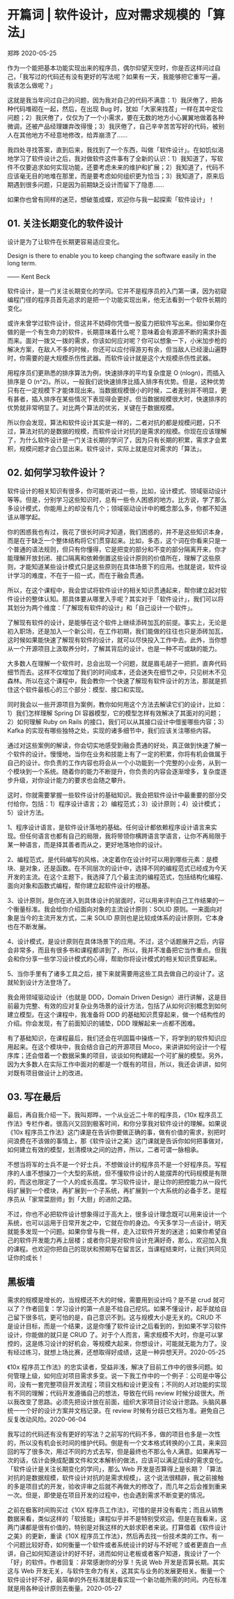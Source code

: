 # 开篇词 | 软件设计，应对需求规模的「算法」

郑晔 2020-05-25

作为一个能把基本功能实现出来的程序员，偶尔仰望天空时，你是否这样问过自己，「我写过的代码还有没有更好的写法呢？如果有一天，我能够把它重写一遍，我该怎么做呢？」

这就是我当年问过自己的问题，因为我对自己的代码不满意：1）我厌倦了，把各种代码堆砌在一起，然后，在出现 Bug 时，犹如「大家来找茬」一样在其中定位问题；2）我厌倦了，仅仅为了一个小需求，要在无数的地方小心翼翼地做着各种微调，还被产品经理嫌弃改得慢；3）我厌倦了，自己辛辛苦苦写好的代码，被别人在其他地方不经意地修改，给弄崩溃了……

我四处寻找答案，直到后来，我找到了一个东西，叫做「软件设计」。在如饥似渴地学习了软件设计之后，我对做软件这件事有了全新的认识：1）我知道了，写软件不仅要追求如何实现功能，还要考虑未来的维护和扩展；2）我知道了，代码不应该毫无目的地堆在那里，而是要考虑如何组织更为恰当；3）我知道了，原来后期遇到很多问题，只是因为前期缺乏设计而留下了隐患……

如果你也曾有同样的迷茫，想破茧成蝶，欢迎你与我一起探索「软件设计」！

## 01. 关注长期变化的软件设计

设计是为了让软件在长期更容易适应变化。

Design is there to enable you to keep changing the software easily in the long term.

—— Kent Beck

软件设计，是一门关注长期变化的学问。它并不是程序员的入门第一课，因为初窥编程门径的程序员首先追求的是把一个功能实现出来，他无法看到一个软件长期的变化。

或许未曾学过软件设计，但这并不妨碍你凭借一股蛮力把软件写出来。但如果你在做的是一个有生命力的软件，长期意味着什么呢？意味着会有源源不断的需求扑面而来。面对一拨又一拨的需求，你该如何应对呢？你可以想象一下，小米加步枪的解决方案，在敌人不多的时候，你还可以应付得游刃有余，但当敌人已经漫山遍野时，你需要的是大规模杀伤性武器。而软件设计就是这个大规模杀伤性武器。

用程序员们更熟悉的排序算法为例，快速排序的平均复杂度是 O (nlogn)，而插入排序是 O (n^2)。所以，一般我们说快速排序比插入排序有优势。但是，这种优势只有在一定规模下才能体现出来。当数据规模很小的时候，二者差别并不明显，更有甚者，插入排序在某些情况下表现得会更好。但当数据规模很大时，快速排序的优势就非常明显了。对比两个算法的优劣，关键在于数据规模。

所以你会发现，算法和软件设计其实是一样的，二者对抗的都是规模问题，只不过，算法对抗的是数据的规模，而软件设计对抗的是需求的规模。你现在应该理解了，为什么软件设计是一门关注长期的学问了，因为只有长期的积累，需求才会累积，规模问题才会凸显出来。软件设计，实际上就是应对需求的「算法」。

## 02. 如何学习软件设计？

软件设计的相关知识有很多，你可能听说过一些，比如，设计模式、领域驱动设计等等。但是，分别学习这些知识时，总有一些令人困惑的地方。比方说，学了那么多设计模式，你能用上的却没有几个；领域驱动设计中的概念那么多，你都不知道该从哪学起。

你的困惑我也有过，我花了很长时间才知道，我们困惑的，并不是这些知识本身，而是在于缺乏一个整体结构将它们贯穿起来。比如，多态，这个词在你看来只是一个普通的语法规则，但只有你懂得，它是把变的部分和不变的部分隔离开来，你才能理解开放封闭、接口隔离和依赖倒置这些设计原则的价值所在，理解了这些原则，才能知道某些设计模式只是这些原则在具体场景下的应用。也就是说，软件设计学习的难度，不在于一招一式，而在于融会贯通。

所以，在这个课程中，我会尝试将软件设计的相关知识贯通起来，帮你建立起对软件设计的整体认知。那具体要从哪里入手呢？其实对于「软件设计」，我们可以将其划分为两个维度：「了解现有软件的设计」和「自己设计一个软件」。

了解现有软件的设计，是能够在这个软件上继续添砖加瓦的前提。事实上，无论是初入职场，还是加入一个新公司，在工作初期，我们能做的往往也只是添砖加瓦，这时候如果能快速了解现有软件的设计，就可以尽快投入工作中去。此外，当你想从一个开源项目上汲取养分时，了解其背后的设计，也是一种不可或缺的能力。

大多数人在理解一个软件时，总会出现一个问题，就是眉毛胡子一把抓，直奔代码细节而去。这样不仅增加了我们的时间成本，还会迷失在细节之中，只见树木不见森林。所以在这个课程中，我会教你一个快速了解现有软件设计的方法，那就是抓住这个软件最核心的三个部分：模型、接口和实现。

同时我会以一些开源项目为案例，教你如何用这个方法去解读它们的设计，比如：1）我们怎样理解 Spring DI 容器模型，它的模型怎样有效解决了其面对的问题；2）如何理解 Ruby on Rails 的接口，我们可以从其接口设计中借鉴哪些内容；3）Kafka 的实现有哪些独特之处，实现的诸多细节中，我们应该关注哪些内容。

通过对这些案例的解读，你会切实地感受到融会贯通的好处，真正做到快速了解一个软件的设计。慢慢地，当你在业务和技能上有了一定的积累，你将有机会做属于自己的设计。你负责的工作内容也将会从一个小功能到一个完整的小业务，从到一个模块到一个系统。随着你的能力不断提升，你负责的内容会逐渐增多，复杂度逐步升级，对你设计能力的要求也会随之攀升。

这时，你就需要掌握一些软件设计的基础知识。我会把软件设计中最重要的部分交付给你，包括：1）程序设计语言；2）编程范式；3）设计原则；4）设计模式；5）设计方法。

1、程序设计语言，是软件设计落地的基础。任何设计都依赖程序设计语言来实现。但任何语言也都有自己的局限，我将带领你横跨语言学语言，让你不再局限于某一种语言，而是择其善者而从之，更好地落地你的设计。

2、编程范式，是代码编写的风格，决定着你在设计时可以用到哪些元素：是模块、是对象，还是函数。在不同层次的设计中，选择不同的编程范式已经成为今天开发的主流。在这个主题下，我选择了几个最主流的编程范式，包括结构化编程、面向对象和函数式编程，帮你建立起软件设计的根基。

3、设计原则，是你在进入到具体设计的层面时，可以用来评判自己工作结果的一个衡量标准。我会给你介绍面向对象的主流设计原则：SOLID 原则。一来面向对象是当今的主流开发方式，二来 SOLID 原则也是比较成体系的设计原则，它本身也在不断发展。

4、设计模式，是设计原则在具体场景下的应用。不过，这个话题展开之后，内容会非常多，而且有很多书和课程都讲到了，所以，我并不准备把它当作重点。但我会和你分享一些学习设计模式的心得，帮助你将设计模式的相关知识贯穿起来。

5、当你手里有了诸多工具之后，接下来就需要用这些工具去做自己的设计了。这就轮到设计方法登场了。

我会用领域驱动设计（也就是 DDD，Domain Driven Design）进行讲解，这是目前最为完整、有效的应对复杂业务场景的设计方法，包括了从如何识别概念到如何建立模型。在这个课程中，我准备将 DDD 的基础知识贯穿起来，做一个结构性的介绍。你会发现，有了前面知识的铺垫，DDD 理解起来一点都不困难。

有了基础知识，在课程最后，我们还会在巩固篇中操练一下，将学到的软件知识应用起来。在这个模块中，我会结合自己的开源项目 Moco，来讲讲如何设计一个程序库；还会借着一个数据采集的项目，谈谈如何构建起一个可扩展的模型。另外，因为大多数人在实际工作中面对的都是一个既有的项目，所以，我还会讲讲，如何对既有项目做设计上的改进。

## 03. 写在最后

最后，再自我介绍一下。我叫郑晔，一个从业近二十年的程序员，《10x 程序员工作法》专栏作者。很高兴又回到极客时间，和你分享我对软件设计的理解。如果说《10x 程序员工作法》这门课是在告诉你要做正确的事，做有价值的需求，别把时间浪费在不该做的事情上，那《软件设计之美》这门课就是告诉你如何把事做对，如何建立有效的模型，划清模块之间的边界，所以，二者可谓一脉相承。

不想当将军的士兵不是一个好士兵，不想做设计的程序员不是一个好程序员。写程序的人谁不想操刀一个大型的系统，但不懂软件设计的人能摆弄的代码规模是有限的，而这也限定了一个人的成长高度。学习软件设计，是让你的把控能力从一段代码扩展到一个模块，再扩展到一个子系统，再扩展到一个大系统的必备手艺，是程序员从「家常菜厨师」到「大厨」的进阶之路。

不过，你也不必把软件设计想象得过于高大上，很多设计理念既可以用来设计一个系统，也可以运用于日常开发之中，它就在你的身边。今天多学习一点设计，明天就能多发现一个问题。如果你曾与我一样，走入过软件开发的迷途；如果你希望自己的软件开发能力再上层楼；或者你只是对软件设计充满好奇，那么，欢迎加入我的课程。也欢迎你把自己的现状和预期写在留言区，当课程结束时，让我们共同见证你的成长！

## 黑板墙

需求的规模是增长的，当规模还不大的时候，需要用到设计吗？是不是 crud 就可以了？作者回复：学习设计的第一点是不给自己挖坑。如果不懂设计，起手就给自己留下很多坑，更可怕的是，自己意识不到。这与规模大小是无关的。CRUD 不是设计目标，而是一个结果，这是你懂了软件设计之后看到的，到如果不学习软件设计，你能做的就只是 CRUD 了。对于个人而言，需求规模不大时，你是可以掌控的，这是练习设计的好机会，等规模大起来，你想设计，可能就无能为力了。没有经过练习，就想上场比赛，还想取得好成绩，这是一种异想天开。2020-05-25

《10x 程序员工作法》的忠实读者，受益非浅，解决了目前工作中的很多问题。如何管理上级，如何应对项目需求多变。说一下我工作中的一个例子：公司是中等公司，没有一套完整项目开发流程；项目文档和设计更没有；不同的人对功能的实现有不同的理解；代码开发遵循自己的想法，导致在代码 review 时候分歧很大。所以我改变了思路。必须先把设计放在前面，组织大家项目讨论设计思路。头脑风暴统一一个好的设计方案并文档记录。在 review 时候有分歧已文档为准。避免自己反复改动风险。2020-06-04

我写过的代码还有没有更好的写法？之前写的代码不多，做的项目也多是一次性的，所以没有机会长时间的维护代码。倒是有一个文本格式转换的小工具，来来回回的写了很多次，用过不同的方式去写，但是最终也不那么令人满意。如果再写一次的话，估计会换成配置文件和文本解析的做法，应该可以满足后续的需求变化。「软件设计是关注长期变化的学问」，那么 Web 开发是否算得上是长期？「算法对抗的是数据规模，软件设计对抗的是需求规模」，这个说法很精辟，我之前接触的多是项目式的开发，验收评审之后就不再做大的修改了，而几年之后会推到重来一次。但是，即使是在项目开发的过程中，也会遇到需求不断变更的情况。

之前在极客时间购买过《10X 程序员工作法》，可惜的是并没有看完；而且从销售数据来看，类似这样的「软技能」课程似乎并不是特别受欢迎。但是在我看来，这两门课都是很有价值的，特别是对我这样的大龄求职者来说。打算借着《软件设计之美》的更新，重读《10X 程序员工作法》，然后再去找一份技术类的工作。有一个问题比较好奇，如何衡量一个软件或者系统设计的好与不好呢？或者更直白一点讲，自己如何知道设计的好不好，进而如何让老板或者客户知道，我设计了一个「好」的软件。作者回复：非常感谢你的分享！先说 Web 开发是否算长期。其实这与 Web 开发无关，与软件生命力有关，这其实与业务的发展更相关。衡量一个软件设计好不好，最简单的外在标准就是看实现一个新功能所需的时间。内在标准就是用各种设计原则去衡量。2020-05-27